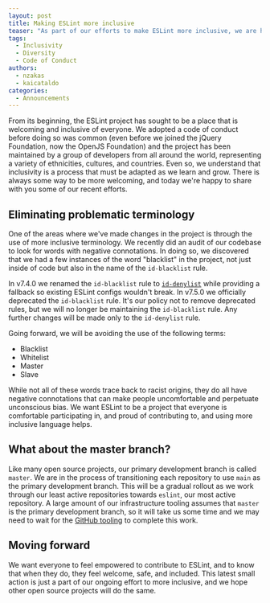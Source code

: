 ```yaml
---
layout: post
title: Making ESLint more inclusive
teaser: "As part of our efforts to make ESLint more inclusive, we are happy to share with you changes we've made in the project. ESLint is maintained by a diverse team, and we want everyone to feel empowered, welcome, safe, proud, and included, when contributing. Moving forward, we are looking to do even more, and we hope to inspire other open source projects."
tags:
  - Inclusivity
  - Diversity
  - Code of Conduct
authors:
  - nzakas
  - kaicataldo
categories:
  - Announcements
---
```


From its beginning, the ESLint project has sought to be a place that is welcoming and inclusive of everyone. We adopted a code of conduct before doing so was common (even before we joined the jQuery Foundation, now the OpenJS Foundation) and the project has been maintained by a group of developers from all around the world, representing a variety of ethnicities, cultures, and countries. Even so, we understand that inclusivity is a process that must be adapted as we learn and grow. There is always some way to be more welcoming, and today we're happy to share with you some of our recent efforts.

## Eliminating problematic terminology

One of the areas where we've made changes in the project is through the use of more inclusive terminology. We recently did an audit of our codebase to look for words with negative connotations. In doing so, we discovered that we had a few instances of the word "blacklist" in the project, not just inside of code but also in the name of the `id-blacklist` rule.

In v7.4.0 we renamed the `id-blacklist` rule to [`id-denylist`](https://eslint.org/docs/rules/id-denylist) while providing a fallback so existing ESLint configs wouldn't break. In v7.5.0 we officially deprecated the `id-blacklist` rule. It's our policy not to remove deprecated rules, but we will no longer be maintaining the `id-blacklist` rule. Any further changes will be made only to the `id-denylist` rule.

Going forward, we will be avoiding the use of the following terms:

* Blacklist
* Whitelist
* Master
* Slave

While not all of these words trace back to racist origins, they do all have negative connotations that can make people uncomfortable and perpetuate unconscious bias. We want ESLint to be a project that everyone is comfortable participating in, and proud of contributing to, and using more inclusive language helps.

## What about the master branch?

Like many open source projects, our primary development branch is called `master`. We are in the process of transitioning each repository to use `main` as the primary development branch. This will be a gradual rollout as we work through our least active repositories towards `eslint`, our most active repository. A large amount of our infrastructure tooling assumes that `master` is the primary development branch, so it will take us some time and we may need to wait for the [GitHub tooling](https://github.com/github/renaming) to complete this work.

## Moving forward

We want everyone to feel empowered to contribute to ESLint, and to know that when they do, they feel welcome, safe, and included. This latest small action is just a part of our ongoing effort to more inclusive, and we hope other open source projects will do the same.
